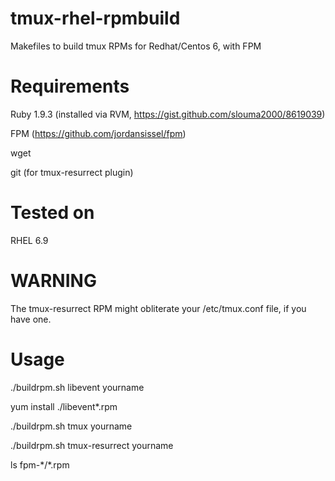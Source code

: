 # tmux-rhel-rpmbuild
Makefiles to build tmux RPMs for Redhat/Centos 6, with FPM

# Requirements

Ruby 1.9.3 (installed via RVM, https://gist.github.com/slouma2000/8619039)

FPM (https://github.com/jordansissel/fpm)

wget

git (for tmux-resurrect plugin)

# Tested on 

RHEL 6.9

# WARNING

The tmux-resurrect RPM might obliterate your /etc/tmux.conf file, if you have one.

# Usage
./buildrpm.sh libevent yourname

yum install ./libevent\*.rpm

./buildrpm.sh tmux yourname

./buildrpm.sh tmux-resurrect yourname

ls fpm-\*/\*.rpm
